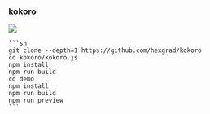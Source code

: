 ### [kokoro](https://github.com/hexgrad/kokoro)

![](https://img.shields.io/github/license/hexgrad/kokoro?style=flat-square)

````{tab} From source [^1]
```sh
git clone --depth=1 https://github.com/hexgrad/kokoro
cd kokoro/kokoro.js
npm install
npm run build
cd demo
npm install
npm run build
npm run preview
```
````

[^1]: [Kokoro Text-to-Speech](https://github.com/hexgrad/kokoro/tree/main/kokoro.js/demo)
